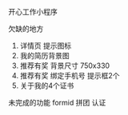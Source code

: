 
开心工作小程序

欠缺的地方
1. 详情页 提示图标
2. 我的简历背景图
3. 推荐有奖 背景尺寸 750x330
4. 推荐有奖 绑定手机号 提示框2个
5. 关于我的4个证书

未完成的功能
formid 拼团 认证